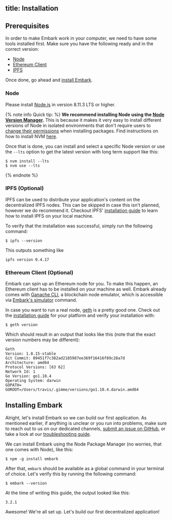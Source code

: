 title: Installation
---

## Prerequisites

In order to make Embark work in your computer, we need to have some tools installed first. Make sure you have the following ready and in the correct version:

- [Node](#Node)
- [Ethereum Client](#Ethereum-Client-Optional)
- [IPFS](#IPFS-Optional)

Once done, go ahead and [install Embark](#Installing-Embark).

### Node

Please install [Node.js](http://nodejs.org/) in version 8.11.3 LTS or higher.

{% note info Quick tip: %}
**We recommend installing Node using the [Node Version Manager](https://github.com/creationix/nvm/blob/master/README.md).**  This is because it makes it very easy to install different versions of Node in isolated environments that don't require users to [change their permissions](https://docs.npmjs.com/getting-started/fixing-npm-permissions) when installing packages. Find instructions on how to install NVM [here](https://github.com/creationix/nvm/blob/master/README.md#install-script).

Once that is done, you can install and select a specific Node version or use the `--lts` option to get the latest version with long term support like this:

<pre><code class="shell">$ nvm install --lts
$ nvm use --lts
</code></pre>

{% endnote %}

### IPFS (Optional)

IPFS can be used to distribute your application's content on the decentralized IPFS nodes. This can be skipped in case this isn't planned, however we do recommend it. Checkout IPFS' [installation guide](https://docs.ipfs.io/introduction/install/) to learn how to install IPFS on your local machine.

To verify that the installation was successful, simply run the following command:

<pre><code class="shell">$ ipfs --version</code></pre>

This outputs something like

<pre><code class="shell">ipfs version 0.4.17</code></pre>

### Ethereum Client (Optional)

Embark can spin up an Ethereum node for you. To make this happen, an Ethereum client has to be installed on your machine as well. Embark already comes with [Ganache CLI](https://truffleframework.com/ganache), a blockchain node emulator, which is accessible via [Embark's simulator](embark_commands.html#simulator) command.

In case you want to run a real node, [geth](https://geth.ethereum.org/) is a pretty good one. Check out the [installation guide](https://ethereum.github.io/go-ethereum/install/) for your platform and verify your installation with:

<pre><code class="shell">$ geth version</code></pre>

Which should result in an output that looks like this (note that the exact version numbers may be different):
<pre><code class="shell">Geth
Version: 1.8.15-stable
Git Commit: 89451f7c382ad2185987ee369f16416f89c28a7d
Architecture: amd64
Protocol Versions: [63 62]
Network Id: 1
Go Version: go1.10.4
Operating System: darwin
GOPATH=
GOROOT=/Users/travis/.gimme/versions/go1.10.4.darwin.amd64
</code></pre>

## Installing Embark

Alright, let's install Embark so we can build our first application. As mentioned earlier, if anything is unclear or you run into problems, make sure to reach out to us on our dedicated channels, [submit an issue on  GitHub](https://github.com/embark-framework/embark/issues), or take a look at our [troubleshooting guide](troubleshooting.html).

We can install Embark using the Node Package Manager (no worries, that one comes with Node), like this:

<pre><code class="shell">$ npm -g install embark</code></pre>

After that, `embark` should be available as a global command in your terminal of choice. Let's verify this by running the following command:

<pre><code class="shell">$ embark --version</code></pre>

At the time of writing this guide, the output looked like this:

<pre><code class="shell">3.2.1</code></pre>

Awesome! We're all set up. Let's build our first decentralized application!

